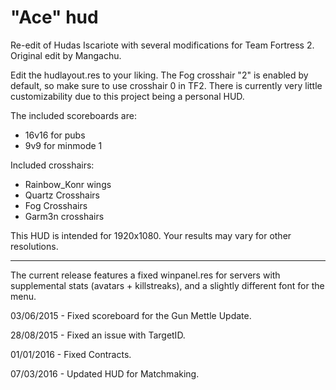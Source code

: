 # "Ace" hud
Re-edit of Hudas Iscariote with several modifications for Team Fortress 2. Original edit by Mangachu.

Edit the hudlayout.res to your liking. The Fog crosshair "2" is enabled by default, so make sure to use crosshair 0 in TF2. There is currently very little customizability due to this project being a personal HUD. 

The included scoreboards are:
* 16v16 for pubs 
* 9v9 for minmode 1

Included crosshairs:

* Rainbow_Konr wings
* Quartz Crosshairs
* Fog Crosshairs
* Garm3n crosshairs

This HUD is intended for 1920x1080. Your results may vary for other resolutions.

------

The current release features a fixed winpanel.res for servers with supplemental stats (avatars + killstreaks), and a slightly different font for the menu. 

03/06/2015 - Fixed scoreboard for the Gun Mettle Update.

28/08/2015 - Fixed an issue with TargetID.

01/01/2016 - Fixed Contracts.

07/03/2016 - Updated HUD for Matchmaking.
